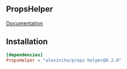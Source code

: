 #

## PropsHelper

[Documentation](https://alexasterisk.github.io/WallyPackages/props-helper/)

## Installation

```toml
[dependencies]
PropsHelper = "alexinite/props-helper@0.2.0"
```
